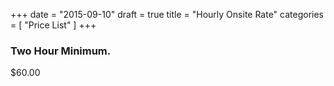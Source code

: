 +++
date = "2015-09-10"
draft = true
title = "Hourly Onsite Rate"
categories = [
  "Price List"
]
+++
### Two Hour Minimum. 
$60.00


 
 

 

